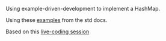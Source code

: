 Using example-driven-development to implement a HashMap.

Using these [examples](https://doc.rust-lang.org/std/collections/hash_map/struct.HashMap.html#examples) from the std docs.

Based on this [live-coding session](https://www.youtube.com/watch?v=k6xR2kf9hlA&list=PLqbS7AVVErFgY2faCIYjJZv_RluGkTlKt&index=10)